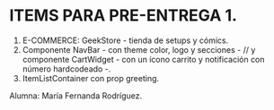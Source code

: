 # ITEMS PARA PRE-ENTREGA 1.
1. E-COMMERCE: GeekStore - tienda de setups y cómics.
2. Componente NavBar - con theme color, logo y secciones - // y componente CartWidget - con un ícono carrito y notificación con número hardcodeado -.
3. ItemListContainer con prop greeting.
 
Alumna: María Fernanda Rodríguez.